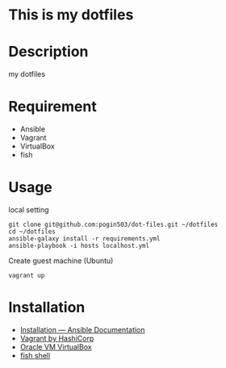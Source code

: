 # This is my dotfiles

# Description
my dotfiles

# Requirement
- Ansible
- Vagrant
- VirtualBox
- fish

# Usage

local setting

```
git clone git@github.com:pogin503/dot-files.git ~/dotfiles
cd ~/dotfiles
ansible-galaxy install -r requirements.yml
ansible-playbook -i hosts localhost.yml
```

Create guest machine (Ubuntu)

```
vagrant up
```

# Installation

- [Installation — Ansible Documentation](http://docs.ansible.com/ansible/intro_installation.html)
- [Vagrant by HashiCorp](https://www.vagrantup.com/)
- [Oracle VM VirtualBox](https://www.virtualbox.org/)
- [fish shell](https://fishshell.com/)
